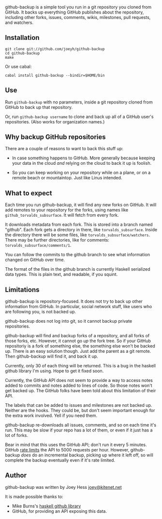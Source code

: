 github-backup is a simple tool you run in a git repository you cloned from
GitHub. It backs up everything GitHub publishes about the repository,
including other forks, issues, comments, wikis, milestones, pull requests,
and watchers.

## Installation

    git clone git://github.com/joeyh/github-backup
    cd github-backup
    make

Or use cabal:

    cabal install github-backup --bindir=$HOME/bin

## Use

  Run `github-backup` with no parameters, inside a git repository cloned
  from GitHub to back up that repository.

  Or, run `github-backup username` to clone and back up all of a GitHub
  user's repositories. (Also works for organization names.)

## Why backup GitHub repositories

There are a couple of reasons to want to back this stuff up:

* In case something happens to GitHub. More generally because
  keeping your data in the cloud *and* relying on the cloud to
  back it up is foolish.

* So you can keep working on your repository while on a plane, or
  on a remote beach or mountaintop. Just like Linus intended.

## What to expect

Each time you run github-backup, it will find any new forks on GitHub. It
will add remotes to your repository for the forks, using names like
`github_torvalds_subsurface`. It will fetch from every fork.

It downloads metadata from each fork. This is stored
into a branch named "github". Each fork gets a directory in there,
like `torvalds_subsurface`. Inside the directory there will be some
files, like `torvalds_subsurface/watchers`. There may be further
directories, like for comments: `torvalds_subsurface/comments/1`.

You can follow the commits to the github branch to see what information
changed on GitHub over time.

The format of the files in the github branch is currently Haskell
serialized data types. This is plain text, and readable, if you squint.

## Limitations

github-backup is repository-focused. It does not try to back up other
information from GitHub. In particular, social network stuff, like
users who are following you, is not backed up.

github-backup does not log into git, so it cannot backup private
repositories.

github-backup will find and backup forks of a repository, and all forks
of those forks, etc. However, it cannot go *up* the fork tree. So if
your GitHub repositoriy is a fork of something else, the something else
won't be backed up. There is an easy solution though. Just add the
parent as a git remote. Then github-backup will find it, and back it up.

Currently, only 30 of each thing will be returned. This is a bug in 
the haskell github library I'm using. Hope to get it fixed soon.

Currently, the GitHub API does not seem to provide a way to access notes
added to commits and notes added to lines of code. So those notes won't get
backed up. The GitHub folks have been told about this limitation of their API.

The labels that can be added to issues and milestones are not backed up.
Neither are the hooks. They could be, but don't seem important
enough for the extra work involved. Yell if you need them.

github-backup re-downloads all issues, comments, and so on
each time it's run. This may be slow if your repo has a lot of them,
or even if it just has a lot of forks.

Bear in mind that this uses the GitHub API; don't run it every 5 minutes.
GitHub [rate limits](http://developer.github.com/v3/#rate-limiting) the
API to 5000 requests per hour. However, github-backup *does* do an
incremental backup, picking up where it left off, so will complete the
backup eventually even if it's rate limited.

## Author

github-backup was written by Joey Hess <joey@kitenet.net>

It is made possible thanks to:

* Mike Burns's [haskell github library](http://hackage.haskell.org/package/github)
* GitHub, for providing an API exposing this data. 
